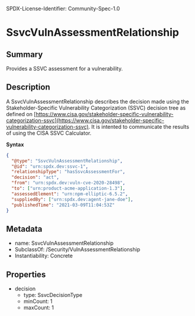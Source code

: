 SPDX-License-Identifier: Community-Spec-1.0

# SsvcVulnAssessmentRelationship

## Summary

Provides a SSVC assessment for a vulnerability.

## Description

A SsvcVulnAssessmentRelationship describes the decision made using the
Stakeholder-Specific Vulnerability Categorization (SSVC) decision tree as
defined on  [https://www.cisa.gov/stakeholder-specific-vulnerability-categorization-ssvc](https://www.cisa.gov/stakeholder-specific-vulnerability-categorization-ssvc).
It is intented to communicate the results of using the CISA SSVC Calculator.

**Syntax**

```json
{
  "@type": "SsvcVulnAssessmentRelationship",
  "@id": "urn:spdx.dev:ssvc-1",
  "relationshipType": "hasSsvcAssessmentFor",
  "decision": "act",
  "from": "urn:spdx.dev:vuln-cve-2020-28498",
  "to": ["urn:product-acme-application-1.3"],
  "assessedElement": "urn:npm-elliptic-6.5.2",
  "suppliedBy": ["urn:spdx.dev:agent-jane-doe"],
  "publishedTime": "2021-03-09T11:04:53Z"
}
```

## Metadata

- name: SsvcVulnAssessmentRelationship
- SubclassOf: /Security/VulnAssessmentRelationship
- Instantiability: Concrete

## Properties

- decision
  - type: SsvcDecisionType
  - minCount: 1
  - maxCount: 1
